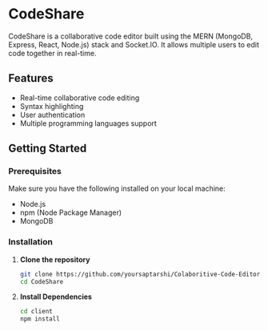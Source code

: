 # CodeShare

CodeShare is a collaborative code editor built using the MERN (MongoDB, Express, React, Node.js) stack and Socket.IO. It allows multiple users to edit code together in real-time.

## Features

- Real-time collaborative code editing
- Syntax highlighting
- User authentication
- Multiple programming languages support

## Getting Started

### Prerequisites

Make sure you have the following installed on your local machine:

- Node.js
- npm (Node Package Manager)
- MongoDB

### Installation

1. **Clone the repository**

   ```sh
   git clone https://github.com/yoursaptarshi/Colaboritive-Code-Editor.git
   cd CodeShare

2. **Install Dependencies**
    ```sh
    cd client
    npm install
